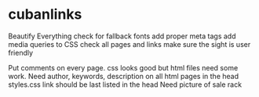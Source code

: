 # cubanlinks


 Beautify Everything
 check for fallback fonts
 add proper meta tags
 add media queries to CSS
 check all pages and links
make sure the sight is user friendly


Put comments on every page. css looks good but html files need some work.
Need author, keywords, description on all html pages in the head
styles.css link should be last listed in the head
Need picture of sale rack
